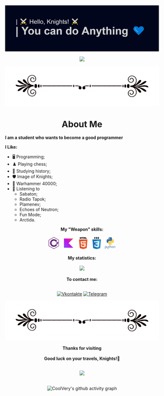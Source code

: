 ![alt text](header.png)
<div id="header" align="center">
  <img     src="https://media.giphy.com/media/v1.Y2lkPTc5MGI3NjExM3IyMmcya3RnZmZ6aGx6eHJoZDdudjRqenVqNDFiemV3a2VkOGJqdSZlcD12MV9pbnRlcm5hbF9naWZfYnlfaWQmY3Q9Zw/ksbBxfX6odzBJp9bkr/giphy.gif">
</div>

![](decoration.png)

<div id="about_me" align="center">
  <h1>About Me</h1>
</div>

**I am a student who wants to become a good programmer**

**I Like:**
- 🖥️ Programming;
- ♟️ Playing chess;
- 📖 Studying history;
- 🛡️ Image of Knights;
- 🔨 Warhammer 40000;
- 🎵 Listening to
  - Sabaton;
  - Radio Tapok;
  - Plamenev;
  - Echoes of Neutron;
  - Fun Mode;
  - Arctida.  

<div align="center">
<b>My "Weapon" skills:</b><br><br>
  <img src="https://github.com/devicons/devicon/blob/master/icons/csharp/csharp-line.svg" title="React" alt="React" width="40" height="40"/>&nbsp;
  <img src="https://github.com/devicons/devicon/blob/master/icons/kotlin/kotlin-original.svg" title="Spring" alt="Spring" width="40" height="40"/>&nbsp;
  <img src="https://github.com/devicons/devicon/blob/master/icons/html5/html5-original-wordmark.svg" title="Spring" alt="Spring" width="40" height="40"/>
  <img src="https://github.com/devicons/devicon/blob/master/icons/css3/css3-original-wordmark.svg" title="Spring" alt="Spring" width="40" height="40"/>
  <img src="https://github.com/devicons/devicon/blob/master/icons/python/python-original-wordmark.svg" title="Spring" alt="Spring" width="40" height="40"/>
  <br><br>
</div>

<div align="center">
<b>My statistics:</b><br><br>
  <img src="https://github-readme-streak-stats.herokuapp.com?user=CoolVery&theme=youtube-dark&hide_border=true&date_format=M%20j%5B%2C%20Y%5D&fire=EB0000&stroke=EB0000&ring=EBEBEB&currStreakNum=EB0000&sideLabels=DDDDDD&currStreakLabel=CDCDCD"><br><br>
</div>

<div align="center">
  <b>To contact me:</b><br><br>
  
[![Vkontakte](https://img.shields.io/badge/-Vkontakte-003f5c?style=for-the-badge&logo=Vk)](https://vk.com/georgikuklev)
[![Telegram](https://img.shields.io/badge/Telegram-blue?style=for-the-badge&logo=telegram&logoColor=white)](https://vk.com/georgikuklev)
</div>

![](decoration.png)

<div align="center">

**Thanks for visiting**<br><br>
**Good luck on your travels, Knights!💙**<br><br>
  
</div>

<div align="center">

![](https://komarev.com/ghpvc/?username=CoolVeryr&color=ff0000&flat=true&style=for-the-badge)  <br><br>

![CoolVery's github activity graph](https://github-readme-activity-graph.vercel.app/graph?username=CoolVery&theme=high-contrast&point=ff0000) 

</div>
